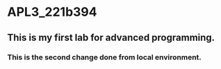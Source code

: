 # APL3_221b394
## This is my first lab for advanced programming.
### This is the second change done from local environment. 
